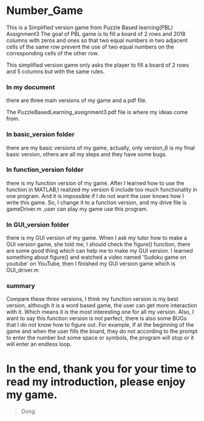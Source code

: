 # Number_Game

This is a Simplified version game from Puzzle Based learning(PBL) Assignment3
The goal of PBL game is to fill a board of 2 rows and 2018 columns with
zeros and ones so that two equal numbers in two adjacent cells of the same
row prevent the use of two equal numbers on the corresponding cells of the other row.

This simplified version game only asks the player to fill a board of 2 rows and 5 columns but with the 
same rules.

### In my document
there are three main versions of my game and a pdf file. 

The PuzzleBasedLearning_assignment3.pdf file is where my ideas come from.

### In basic_version folder
there are my basic versions of my game, actually, only version_6 is my final basic version,
others are all my steps and they have some bugs.

### In function_version folder
there is my function version of my game. 
After I learned how to use the function in MATLAB,I realized my version 6 include too much functionality in one program. 
And it is impossible if I do not want the user knows how I write this game.
So, I change it to a function version, and my drive file is gameDriver.m ,user can play my game use this program.

### In GUI_version folder
there is my GUI version of my game.
When I ask my tutor how to make a GUI version game, she told me, I should check the figure() function, there are some good thing 
which can help me to make my GUI version.
I learned something about figure() and watched a video named 'Sudoku game on youtube' on YouTube, then I finished my GUI version game which is GUI_driver.m

### summary
Compare these three versions, I think my function version is my best version, although it is a word based game, the user can get more interaction with it.
Which means it is the most interesting one for all my version. Also, I want to say this function version is not perfect, there is also some BUGs that I do not know how to figure out.
For example, If at the beginning of the game and when the user fills the board, they do not according to the prompt to enter the number but some space or symbols,
the program will stop or it will enter an endless loop.

# In the end, thank you for your time to read my introduction, please enjoy my game.

> Dong
